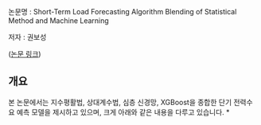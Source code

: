 논문명 : Short-Term Load Forecasting Algorithm Blending of Statistical Method and Machine Learning

저자 : 권보성

([논문 링크](http://www.riss.kr/search/detail/DetailView.do?p_mat_type=be54d9b8bc7cdb09&control_no=167f36c894933358ffe0bdc3ef48d419&keyword=%ED%86%B5%EA%B3%84%EC%A0%81%20%EB%B0%A9%EB%B2%95%EA%B3%BC%20%EA%B8%B0%EA%B3%84%20%ED%95%99%EC%8A%B5%EC%9D%84%20%ED%98%BC%ED%95%A9%ED%95%9C%20%EB%8B%A8%EA%B8%B0%20%EC%A0%84%EB%A0%A5%EC%88%98%EC%9A%94%EC%98%88%EC%B8%A1%20%EC%95%8C%EA%B3%A0%EB%A6%AC%EC%A6%98))

## 개요
본 논문에서는 지수평활법, 상대계수법, 심층 신경망, XGBoost을 종합한 단기 전력수요 예측 모델을 제시하고 있으며, 크게 아래와 같은 내용을 다루고 있습니다.
  * 

